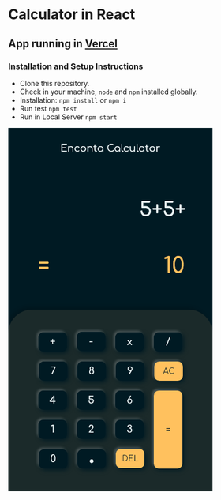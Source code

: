 # Calculator in React

## App running in [Vercel](https://calculator-react-dusky.vercel.app/)

### Installation and Setup Instructions

- Clone this repository. 
- Check in your machine, `node` and `npm` installed globally. 
- Installation:
    `npm install` or `npm i`
- Run test 
    `npm test`
- Run in Local Server
    `npm start`

![Calculator](./public/Calculator.png)